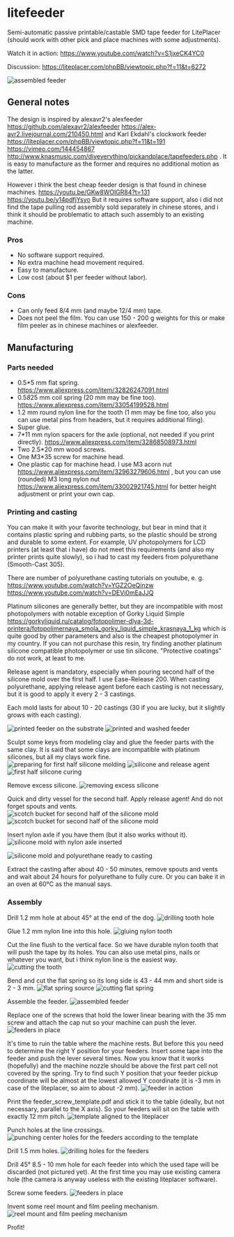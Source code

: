 # litefeeder

Semi-automatic passive printable/castable SMD tape feeder for LitePlacer (should work with other pick and place machines with some adjustments).

Watch it in action: https://www.youtube.com/watch?v=S1jxeCK4YC0

Discussion: https://liteplacer.com/phpBB/viewtopic.php?f=11&t=6272

![assembled feeder](foto/20191010_142134_result.jpg "assembled feeder")

## General notes

The design is inspired by alexavr2's alexfeeder https://github.com/alexavr2/alexfeeder https://alex-avr2.livejournal.com/210450.html and Karl Ekdahl's clockwork feeder https://liteplacer.com/phpBB/viewtopic.php?f=11&t=191 https://vimeo.com/144454867 http://www.knasmusic.com/diyeverything/pickandplace/tapefeeders.php . It is easy to manufacture as the former and requires no additional motion as the latter.

However i think the best cheap feeder design is that found in chinese machines. https://youtu.be/GKw8WOlGR84?t=131 https://youtu.be/y14pdfjYsyo But it requires software support, also i did not find the tape pulling rod assembly sold separately in chinese stores, and i think it should be problematic to attach such assembly to an existing machine.

### Pros

* No software support required.
* No extra machine head movement required.
* Easy to manufacture.
* Low cost (about $1 per feeder without labor).

### Cons

* Can only feed 8/4 mm (and maybe 12/4 mm) tape.
* Does not peel the film. You can use 150 - 200 g weights for this or make film peeler as in chinese machines or alexfeeder.

## Manufacturing

### Parts needed

* 0.5*5 mm flat spring. https://www.aliexpress.com/item/32826247091.html
* 0.5*8*25 mm coil spring (20 mm may be fine too). https://www.aliexpress.com/item/33054199528.html
* 1.2 mm round nylon line for the tooth (1 mm may be fine too, also you can use metal pins from headers, but it requires additional filing).
* Super glue.
* 7*11 mm nylon spacers for the axle (optional, not needed if you print directly). https://www.aliexpress.com/item/32868508973.html
* Two 2.5*20 mm wood screws.
* One M3*35 screw for machine head.
* One plastic cap for machine head. I use M3 acorn nut https://www.aliexpress.com/item/32963279606.html , but you can use (rounded) M3 long nylon nut https://www.aliexpress.com/item/33002921745.html for better height adjustment or print your own cap.

### Printing and casting

You can make it with your favorite technology, but bear in mind that it contains plastic spring and rubbing parts, so the plastic should be strong and durable to some extent. For example, UV photopolymers for LCD printers (at least that i have) do not meet this requirements (and also my printer prints quite slowly), so i had to cast my feeders from polyurethane (Smooth-Cast 305).

There are number of polyurethane casting tutorials on youtube, e. g. https://www.youtube.com/watch?v=YGZ2OeQinzw https://www.youtube.com/watch?v=DEVi0mEaJJQ

Platinum silicones are generally better, but they are incompatible with most photopolymers with notable exception of Gorky Liquid Simple https://gorkyliquid.ru/catalog/fotopolimer-dlya-3d-printera/fotopolimernaya_smola_gorky_liquid_simple_krasnaya_1_kg which is quite good by other parameters and also is the cheapest photopolymer in my country. If you can not purchase this resin, try finding another platinum silicone compatible photopolymer or use tin silicone. "Protective coatings" do not work, at least to me.

Release agent is mandatory, especially when pouring second half of the silicone mold over the first half. I use Ease-Release 200. When casting polyurethane, applying release agent before each casting is not necessary, but it is good to apply it every 2 - 3 castings.

Each mold lasts for about 10 - 20 castings (30 if you are lucky, but it slightly grows with each casting).

![printed feeder on the substrate](foto/20191008_134800_result.jpg "printed feeder on the substrate")
![printed and washed feeder](foto/20191010_170213_result.jpg "printed and washed feeder")

Sculpt some keys from modeling clay and glue the feeder parts with the same clay. It is said that some clays are incompatible with platinum silicones, but all my clays work fine.
![preparing for first half silicone molding](foto/20191008_143555_result.jpg "preparing for first half silicone molding")
![silicone and release agent](foto/20191008_143624_result.jpg "silicone and release agent")
![first half silicone curing](foto/20191008_150000_result.jpg "first half silicone curing")

Remove excess silicone.
![removing excess silicone](foto/20191009_113055_result.jpg "removing excess silicone")
<!---![](foto/20191009_121346_result.jpg "scotch bucket for second half of the silicone mold")-->

Quick and dirty vessel for the second half. Apply release agent! And do not forget spouts and vents.
![](foto/20191009_121354_result.jpg "scotch bucket for second half of the silicone mold")
![scotch bucket for second half of the silicone mold](foto/20191009_122915_result.jpg "second half silicone curing")

Insert nylon axle if you have them (but it also works without it).
![silicone mold with nylon axle inserted](foto/20191010_142933_result.jpg "silicone mold with nylon axle inserted")
<!---![](foto/20191010_143008_result.jpg "silicone mold ready to casting")-->
![silicone mold and polyurethane ready to casting](foto/20191010_143254_result.jpg "silicone mold and polyurethane ready to casting")

Extract the casting after about 40 - 50 minutes, remove spouts and vents and wait about 24 hours for polyurethane to fully cure. Or you can bake it in an oven at 60°C as the manual says.

### Assembly

Drill 1.2 mm hole at about 45° at the end of the dog.
![drilling tooth hole](foto/20191010_134024_result.jpg "drilling tooth hole")

Glue 1.2 mm nylon line into this hole.
![gluing nylon tooth](foto/20191010_134341_result.jpg "gluing nylon tooth")
<!---![](foto/20191010_135132_result.jpg "cutting the tooth")-->

Cut the line flush to the vertical face. So we have durable nylon tooth that will push the tape by its holes. You can also use metal pins, nails or whatever you want, but i think nylon line is the easiest way.
![cutting the tooth](foto/20191010_135155_result.jpg "cutting the tooth")

Bend and cut the flat spring so its long side is 43 - 44 mm and short side is 2 - 3 mm.
![flat spring source](foto/20191010_135735_result.jpg "flat spring source")
![cutting flat spring](foto/20191010_142010_result.jpg "cutting flat spring")
<!---![](foto/20191010_142122_result.jpg "assembled feeder")-->

Assemble the feeder.
![assembled feeder](foto/20191010_142134_result.jpg "assembled feeder")
<!---![](foto/20191010_142910_result.jpg "silicone mold with nylon axle inserted")-->
<!---![](foto/20191010_155337_result.jpg "template aligned to the liteplacer")-->

Replace one of the screws that hold the lower linear bearing with the 35 mm screw and attach the cap nut so your machine can push the lever.
![feeders in place](foto/20191011_121257_result.jpg "feeders in place 4")

It's time to ruin the table where the machine rests. But before this you need to determine the right Y position for your feeders. Insert some tape into the feeder and push the lever several times. Now you know that it works (hopefully) and the machine nozzle should be above the first part cell not covered by the spring. Try to find such Y position that your feeder pickup coordinate will be almost at the lowest allowed Y coordinate (it is -3 mm in case of the liteplacer, so aim to about -2 mm).
![feeder in action](foto/20191011_121424_result.jpg "feeder in action 1")
<!---![feeder in action](foto/20191011_121431_result.jpg "feeder in action 2")-->

Print the feeder_screw_template.pdf and stick it to the table (ideally, but not necessary, parallel to the X axis). So your feeders will sit on the table with exactly 12 mm pitch. 
![template aligned to the liteplacer](foto/20191010_155356_result.jpg "template aligned to the liteplacer")

Punch holes at the line crossings.
![punching center holes for the feeders according to the template](foto/20191010_161504_result.jpg "punching center holes for the feeders according to the template")

Drill 1.5 mm holes.
![drilling holes for the feeders](foto/20191010_162736_result.jpg "drilling holes for the feeders")
<!---![feeders in place](foto/20191010_170919_result.jpg "feeders in place 1")-->

Drill 45° 8.5 - 10 mm hole for each feeder into which the used tape will be discarded (not pictured yet). At the first time you may use existing camera hole (the camera is anyway useless with the existing liteplacer software).

Screw some feeders.
![feeders in place](foto/20191011_121147_result.jpg "feeders in place 2")
<!---![feeders in place](foto/20191011_121207_result.jpg "feeders in place 3")-->

Invent some reel mount and film peeling mechanism.
![reel mount and film peeling mechanism](foto/20191011_121715_result.jpg "reel mount and film peeling mechanism")

Profit!
